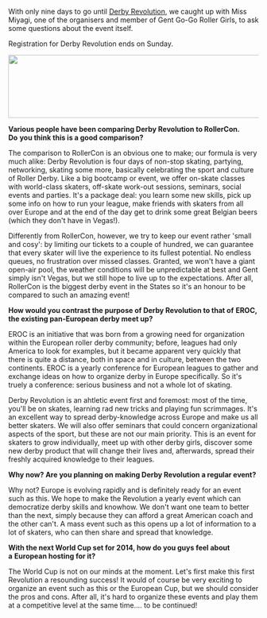 <html><body><p>With only nine days to go until <a href="http://derbyrevolution.eu/">Derby Revolution</a>, we caught up with Miss Miyagi, one of the organisers and member of Gent Go-Go Roller Girls, to ask some questions about the event itself.

Registration for Derby Revolution ends on Sunday.

<a href="http://scottishrollerderbyblog.com/2012/06/drheader-object.png"><img class="aligncenter size-full wp-image-1390" title="drheader-object" src="http://scottishrollerderbyblog.com/2012/06/drheader-object.png" alt="" width="614" height="127"></a>

<strong>Various people have been comparing Derby Revolution to RollerCon. Do</strong> <strong>you think this is a good comparison?</strong>

The comparison to RollerCon is an obvious one to make; our formula is very much alike: Derby Revolution is four days of non-stop skating, partying, networking, skating some more, basically celebrating the sport and culture of Roller Derby. Like a big bootcamp or event, we offer on-skate classes with world-class skaters, off-skate work-out sessions, seminars, social events and parties. It's a package deal: you learn some new skills, pick up some info on how to run your league, make friends with skaters from all over Europe and at the end of the day get to drink some great Belgian beers (which they don't have in Vegas!).

Differently from RollerCon, however, we try to keep our event rather 'small and cosy': by limiting our tickets to a couple of hundred, we can guarantee that every skater will live the experience to its fullest potential. No endless queues, no frustration over missed classes.
Granted, we won't have a giant open-air pool, the weather conditions will be unpredictable at best and Gent simply isn't Vegas, but we still hope to live up to the expectations. After all, RollerCon is the biggest derby event in the States so it's an honour to be compared to such an amazing event!

<strong>How would you contrast the purpose of Derby Revolution to that of</strong> <strong>EROC, the existing pan-European derby meet up?</strong>

EROC is an initiative that was born from a growing need for organization within the European roller derby community; before, leagues had only America to look for examples, but it became apparent very quickly that there is quite a distance, both in space and in culture, between the two continents. EROC is a yearly conference for European leagues to gather and exchange ideas on how to organize derby in Europe specifically. So it's truely a conference: serious business and not a whole lot of skating.

Derby Revolution is an ahtletic event first and foremost: most of the time, you'll be on skates, learning rad new tricks and playing fun scrimmages. It's an excellent way to spread derby-knowledge across Europe and make us all better skaters. We will also offer seminars that could concern organizational aspects of the sport, but these are not our main priority. This is an event for skaters to grow individually, meet up with other derby girls, discover some new derby product that will change their lives and, afterwards, spread their freshly acquired knowledge to their leagues.

<strong>Why now? Are you planning on making Derby Revolution a regular event?</strong>

Why not? Europe is evolving rapidly and is definitely ready for an event such as this. We hope to make the Revolution a yearly event which can democratize derby skills and knowhow. We don't want one team to better than the next, simply because they can afford a great American coach and the other can't. A mass event such as this opens up a lot of information to a lot of skaters, who can then share and spread that knowledge.

<strong>With the next World Cup set for 2014, how do you guys feel about a</strong> <strong>European hosting for it?</strong><strong></strong>

The World Cup is not on our minds at the moment. Let's first make this first Revolution a resounding success! It would of course be very exciting to organize an event such as this or the European Cup, but we should consider the pros and cons. After all, it's hard to organize these events and play them at a competitive level at the same time.... to be continued!</p></body></html>
